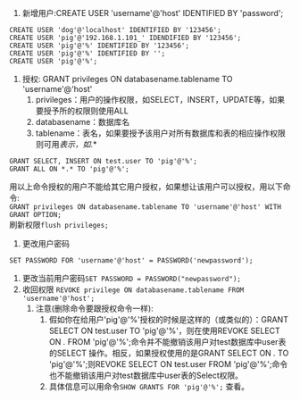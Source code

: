 1. 新增用户:CREATE USER 'username'@'host' IDENTIFIED BY 'password';    

```
CREATE USER 'dog'@'localhost' IDENTIFIED BY '123456';
CREATE USER 'pig'@'192.168.1.101_' IDENDIFIED BY '123456';
CREATE USER 'pig'@'%' IDENTIFIED BY '123456';
CREATE USER 'pig'@'%' IDENTIFIED BY '';
CREATE USER 'pig'@'%';
```   

1.  授权: GRANT privileges ON databasename.tablename TO 'username'@'host'   
    1. privileges：用户的操作权限，如SELECT，INSERT，UPDATE等，如果要授予所的权限则使用ALL      
    1. databasename：数据库名
    1. tablename：表名，如果要授予该用户对所有数据库和表的相应操作权限则可用*表示，如*.*

```
GRANT SELECT, INSERT ON test.user TO 'pig'@'%';
GRANT ALL ON *.* TO 'pig'@'%';

```
用以上命令授权的用户不能给其它用户授权，如果想让该用户可以授权，用以下命令:    
`GRANT privileges ON databasename.tablename TO 'username'@'host' WITH GRANT OPTION;`     
刷新权限`flush privileges;`       

1. 更改用户密码     

```
SET PASSWORD FOR 'username'@'host' = PASSWORD('newpassword');
```

1. 更改当前用户密码`SET PASSWORD = PASSWORD("newpassword");`    
1. 收回权限 `REVOKE privilege ON databasename.tablename FROM 'username'@'host';`       
    1. 注意(删除命令要跟授权命令一样):
        1. 假如你在给用户'pig'@'%'授权的时候是这样的（或类似的）：GRANT SELECT ON test.user TO 'pig'@'%'，则在使用REVOKE SELECT ON *.* FROM 'pig'@'%';命令并不能撤销该用户对test数据库中user表的SELECT 操作。相反，如果授权使用的是GRANT SELECT ON *.* TO 'pig'@'%';则REVOKE SELECT ON test.user FROM 'pig'@'%';命令也不能撤销该用户对test数据库中user表的Select权限。
        1. 具体信息可以用命令`SHOW GRANTS FOR 'pig'@'%';` 查看。
